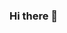 ### Hi there 👋

<!--
**K-Philleani/K-Philleani** is a ✨ _special_ ✨ repository because its `README.md` (this file) appears on your GitHub profile.

<img src="https://github-readme-stats.vercel.app/api?username=Kphilleani&show_icons=true" alt="logo" height="160" align="right" style="margin: 5px; margin-bottom: 20px;" />
 Front-end: Kphilleani
 Github个人项目，学习记录
<img src="https://github-profile-trophy.vercel.app/?username=Kphilleani&theme=flat&column=7" alt="logo" height="160" align="center" style="margin: auto; margin-bottom: 20px;" />

Here are some ideas to get you started:

- 🔭 I’m currently working on ...
- 🌱 I’m currently learning ...
- 👯 I’m looking to collaborate on ...
- 🤔 I’m looking for help with ...
- 💬 Ask me about ...
- 📫 How to reach me: ...
- 😄 Pronouns: ...
- ⚡ Fun fact: ...
-->
